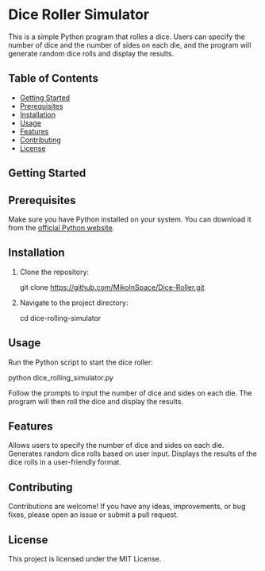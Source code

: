 # Dice Roller Simulator

This is a simple Python program that rolles a dice. Users can specify the number of dice and the number of sides on each die, and the program will generate random dice rolls and display the results.

## Table of Contents
- [Getting Started](#getting-started)
 - [Prerequisites](#prerequisites)
- [Installation](#installation)
- [Usage](#usage)
- [Features](#features)
- [Contributing](#contributing)
- [License](#license)

## Getting Started

## Prerequisites

Make sure you have Python installed on your system. You can download it from the [official Python website](https://www.python.org/downloads/).

## Installation

1. Clone the repository:

   git clone https://github.com/MikoInSpace/Dice-Roller.git

2. Navigate to the project directory:

   cd dice-rolling-simulator

## Usage
Run the Python script to start the dice roller:

python dice_rolling_simulator.py

Follow the prompts to input the number of dice and sides on each die. The program will then roll the dice and display the results.

## Features
Allows users to specify the number of dice and sides on each die.
Generates random dice rolls based on user input.
Displays the results of the dice rolls in a user-friendly format.

## Contributing
Contributions are welcome! If you have any ideas, improvements, or bug fixes, please open an issue or submit a pull request.

## License
This project is licensed under the MIT License.


